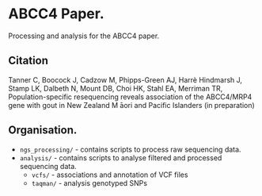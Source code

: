 # ABCC4 Paper.

Processing and analysis for the ABCC4 paper. 

## Citation

Tanner C, Boocock J, Cadzow M, Phipps-Green AJ, Harrè Hindmarsh J, Stamp LK, Dalbeth N, Mount DB, Choi HK, Stahl EA, Merriman TR, Population-specific resequencing reveals association of the ABCC4/MRP4 gene with gout in New Zealand M ̄aori and Pacific Islanders (in preparation)

## Organisation.
    
- ```ngs_processing/``` - contains scripts to process raw sequencing data.
- ```analysis/``` - contains scripts to analyse filtered and processed sequencing data.
    - ```vcfs/``` - associations and annotation of VCF files
    - ```taqman/``` - analysis genotyped SNPs
    
